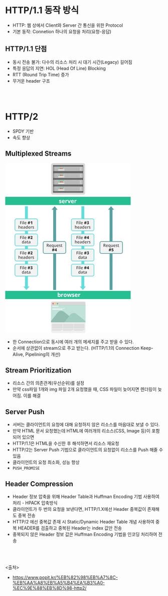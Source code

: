 # HTTP/1.1 동작 방식
- HTTP: 웹 상에서 Client와 Server 간 통신을 위한 Protocol
- 기본 동작: Connetion 하나의 요청을 처리(요청-응답)

## HTTP/1.1 단점
- 동시 전송 불가: 다수의 리소스 처리 시 대기 시간(Legacy) 길어짐
- 특정 응답의 지연: HOL (Head Of Line) Blocking
- RTT (Round Trip Time) 증가
- 무거운 header 구조

<br><br>

# HTTP/2
- SPDY 기반
- 속도 향상

## Multiplexed Streams
<img src="https://github.com/in3166/TIL/blob/main/etc/img/http2.png" />

- 한 Connection으로 동시에 여러 개의 메세지를 주고 받을 수 있다.
- 순서에 상관없이 stream으로 주고 받는다. (HTTP/1.1의 Connection Keep-Alive, Pipelining의 개선)

## Stream Prioritization
- 리소스 간의 의존관계(우선순위)를 설정
- 만약 css파일 1개와 img 파일 2개 요청했을 때, CSS 파일이 늦어지면 렌더링이 늦어짐. 이를 해결

## Server Push
- 서버는 클라이언트의 요청에 대해 요청하지 않은 리소스를 마음대로 보낼 수 있다.
- 만약 HTML 문서 요청했는데 HTML에 여러개의 리소스(CSS, Image 등)이 포함되어 있으면
- HTTP/1.1은 HTML을 수신한 후 해석하면서 리소스 재요청
- HTTP/2는 Server Push 기법으로 클라이언트의 요청없이 리소스를 Push 해줄 수 있음
- 클라이언트의 요청 최소화, 성능 향상
- `PUSH_PROMISE`

## Header Compression
- Header 정보 압축을 위해 Header Table과 Huffman Encoding 기법 사용하여 처리 - HPACK 압축방식
- 클라이언트가 두 번의 요청을 보낸다면, HTTP/1.X에선 Header 중복값이 존재해도 중복 전송
- HTTP/2 에선 중복값 존재 시 Static/Dynamic Header Table 개념 사용하여 중복 HEADER를 검출하고 중복된 Header는 index 값만 전송
- 중복되지 않은 Header 정보 값은 Huffman Encoding 기법을 인코딩 처리하여 전송



<br><Br><br>
<출처>
- https://www.popit.kr/%EB%82%98%EB%A7%8C-%EB%AA%A8%EB%A5%B4%EA%B3%A0-%EC%9E%88%EB%8D%98-http2/
